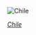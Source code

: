 
![Chile](https://www.gstatic.com/prettyearth/assets/full/1087.jpg)

*[Chile](https://www.google.com/maps/@-18.784436,-69.24246,16z/data=!3m1!1e3)*
